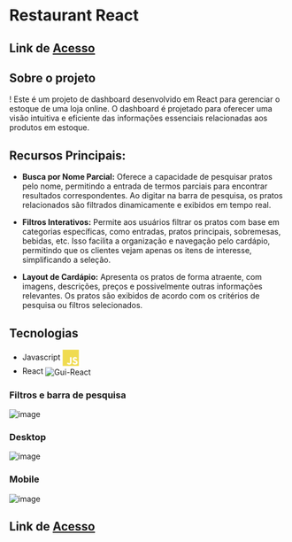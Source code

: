 # Restaurant React

## Link de [Acesso](https://react-dashboard-athena.vercel.app/)

## Sobre o projeto 

! Este é um projeto de dashboard desenvolvido em React para gerenciar o estoque de uma loja online. O dashboard é projetado para oferecer uma visão intuitiva e eficiente das informações essenciais relacionadas aos produtos em estoque.

## Recursos Principais:
- **Busca por Nome Parcial:** Oferece a capacidade de pesquisar pratos pelo nome, permitindo a entrada de termos parciais para encontrar resultados correspondentes. Ao digitar na barra de pesquisa, os pratos relacionados são filtrados dinamicamente e exibidos em tempo real.

- **Filtros Interativos:** Permite aos usuários filtrar os pratos com base em categorias específicas, como entradas, pratos principais, sobremesas, bebidas, etc. Isso facilita a organização e navegação pelo cardápio, permitindo que os clientes vejam apenas os itens de interesse, simplificando a seleção.

- **Layout de Cardápio:** Apresenta os pratos de forma atraente, com imagens, descrições, preços e possivelmente outras informações relevantes. Os pratos são exibidos de acordo com os critérios de pesquisa ou filtros selecionados.

## Tecnologias
- Javascript <img align="center" alt="Gui-Js" height="30" width="30" src="https://raw.githubusercontent.com/devicons/devicon/master/icons/javascript/javascript-plain.svg"> 
- React <img align="center" alt="Gui-React" height="40" width="40" src="https://cdn.jsdelivr.net/gh/devicons/devicon/icons/react/react-original.svg" />
         
### Filtros e barra de pesquisa

![image](https://github.com/athena272/restaurant-react/assets/58920070/986cf6a6-9d7c-43d1-9770-1c39887be772)

### Desktop

![image](https://github.com/athena272/restaurant-react/assets/58920070/69a44f11-0a47-4815-894c-92b15db71050)

### Mobile

![image](https://github.com/athena272/restaurant-react/assets/58920070/4a2333be-689a-4315-af89-4cad1a158eab)

## Link de [Acesso](https://react-dashboard-athena.vercel.app/)


